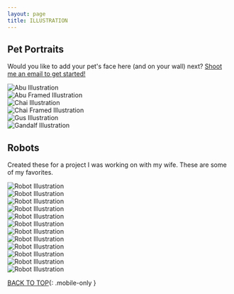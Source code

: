 ```yaml
---
layout: page
title: ILLUSTRATION
---
```


<h2>Pet Portraits</h2>

Would you like to add your pet's face here (and on your wall) next? <a href="mailto:jacobrokaw@gmail.com?subject=Pet Portrait"> Shoot me an email to get started!</a>

<div class="row small-up-1 medium-up-2">
  <div class="column illustrations">
    <img src="{{ site.baseurl }}/images/illustration/abu.png" alt="Abu Illustration">
  </div>
  <div class="column illustrations">
    <img src="{{ site.baseurl }}/images/illustration/abu-framed.jpg" alt="Abu Framed Illustration">
  </div>
  <div class="column illustrations">
    <img src="{{ site.baseurl }}/images/illustration/chai.png" alt="Chai Illustration">
  </div>
  <div class="column illustrations">
    <img src="{{ site.baseurl }}/images/illustration/chai-framed.jpg" alt="Chai Framed Illustration">
  </div>
  <div class="column illustrations">
    <img src="{{ site.baseurl }}/images/illustration/gus.png" alt="Gus Illustration">
  </div>
  <div class="column illustrations">
    <img src="{{ site.baseurl }}/images/illustration/gandalf.png" alt="Gandalf Illustration">
  </div>
</div>

<h2>Robots</h2>

Created these for a project I was working on with my wife. These are some of my favorites.

<div class="row small-up-2 medium-up-3">
  <div class="column illustrations">
    <img src="{{ site.baseurl }}/images/illustration/robots/016.png" alt="Robot Illustration">
  </div>
  <div class="column illustrations">
    <img src="{{ site.baseurl }}/images/illustration/robots/021.png" alt="Robot Illustration">
  </div>
  <div class="column illustrations">
    <img src="{{ site.baseurl }}/images/illustration/robots/022.png" alt="Robot Illustration">
  </div>
  <div class="column illustrations">
    <img src="{{ site.baseurl }}/images/illustration/robots/023.png" alt="Robot Illustration">
  </div>
  <div class="column illustrations">
    <img src="{{ site.baseurl }}/images/illustration/robots/024.png" alt="Robot Illustration">
  </div>
  <div class="column illustrations">
    <img src="{{ site.baseurl }}/images/illustration/robots/025.png" alt="Robot Illustration">
  </div>
  <div class="column illustrations">
    <img src="{{ site.baseurl }}/images/illustration/robots/026.png" alt="Robot Illustration">
  </div>
  <div class="column illustrations">
    <img src="{{ site.baseurl }}/images/illustration/robots/027.png" alt="Robot Illustration">
  </div>
  <div class="column illustrations">
    <img src="{{ site.baseurl }}/images/illustration/robots/028.png" alt="Robot Illustration">
  </div>
  <div class="column illustrations">
    <img src="{{ site.baseurl }}/images/illustration/robots/030.png" alt="Robot Illustration">
  </div>
  <div class="column illustrations">
    <img src="{{ site.baseurl }}/images/illustration/robots/032.png" alt="Robot Illustration">
  </div>
  <div class="column illustrations">
    <img src="{{ site.baseurl }}/images/illustration/robots/033.png" alt="Robot Illustration">
  </div>
</div>

[BACK TO TOP](#top){: .mobile-only }
